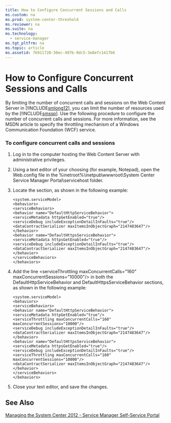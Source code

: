 ```yaml
---
title: How to Configure Concurrent Sessions and Calls
ms.custom: na
ms.prod: system-center-threshold
ms.reviewer: na
ms.suite: na
ms.technology: 
  - service-manager
ms.tgt_pltfrm: na
ms.topic: article
ms.assetid: 76911720-30ec-497b-9dc5-3e8efc1417b6
---
```

# How to Configure Concurrent Sessions and Calls
By limiting the number of concurrent calls and sessions on the Web Content Server in [!INCLUDE[smlong12](../Token/smlong12_md.md)], you can limit the number of resources used by the [!INCLUDE[smssp](../Token/smssp_md.md)]. Use the following procedure to configure the number of concurrent calls and sessions. For more information, see the MSDN article [<serviceThrottling>](http://go.microsoft.com/fwlink/p/?LinkID=166610) to specify the throttling mechanism of a Windows Communication Foundation \(WCF\) service.

### To configure concurrent calls and sessions

1.  Log in to the computer hosting the Web Content Server with administrative privileges.

2.  Using a text editor of your choosing \(for example, Notepad\), open the Web.config file in the %inetroot%\\inetpub\\wwwroot\\System Center Service Manager Portal\\servicehost folder.

3.  Locate the <serviceBehaviors> section, as shown in the following example:

    ```
    <system.serviceModel>
    <behaviors>
    <serviceBehaviors>
    <behavior name="DefaultHttpServiceBehavior">
    <serviceMetadata httpGetEnabled="true"/>
    <serviceDebug includeExceptionDetailInFaults="true"/>
    <dataContractSerializer maxItemsInObjectGraph="2147483647"/>
    </behavior>
    <behavior name="DefaultHttpsServiceBehavior">
    <serviceMetadata httpsGetEnabled="true"/>
    <serviceDebug includeExceptionDetailInFaults="true"/>
    <dataContractSerializer maxItemsInObjectGraph="2147483647"/>
    </behavior>
    </serviceBehaviors>
    </behaviors>
    ```

4.  Add the line <serviceThrottling maxConcurrentCalls\="160" maxConcurrentSessions\="10000"\/> in both the DefaultHttpServiceBehavior and DefaultHttpsServiceBehavior sections, as shown in the following example:

    ```
    <system.serviceModel>
    <behaviors>
    <serviceBehaviors>
    <behavior name="DefaultHttpServiceBehavior">
    <serviceMetadata httpGetEnabled="true"/>
    <serviceThrottling maxConcurrentCalls="160" maxConcurrentSessions="10000"/>
    <serviceDebug includeExceptionDetailInFaults="true"/>
    <dataContractSerializer maxItemsInObjectGraph="2147483647"/>
    </behavior>
    <behavior name="DefaultHttpsServiceBehavior">
    <serviceMetadata httpsGetEnabled="true"/>
    <serviceDebug includeExceptionDetailInFaults="true"/>
    <serviceThrottling maxConcurrentCalls="160" maxConcurrentSessions="10000"/>
    <dataContractSerializer maxItemsInObjectGraph="2147483647"/>
    </behavior>
    </serviceBehaviors>
    </behaviors>
    ```

5.  Close your text editor, and save the changes.

## See Also
[Managing the System Center 2012 - Service Manager Self-Service Portal](../Topic/Managing-the-System-Center-2012---Service-Manager-Self-Service-Portal.md)

